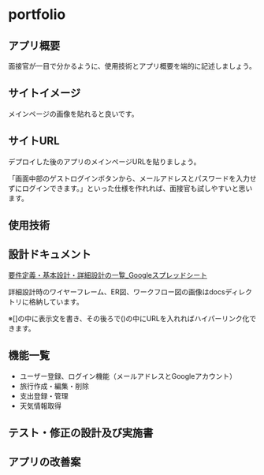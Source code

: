 # portfolio

## アプリ概要
面接官が一目で分かるように、使用技術とアプリ概要を端的に記述しましょう。

## サイトイメージ
メインページの画像を貼れると良いです。

## サイトURL

デプロイした後のアプリのメインページURLを貼りましょう。  

「画面中部のゲストログインボタンから、メールアドレスとパスワードを入力せずにログインできます。」といった仕様を作れれば、面接官も試しやすいと思います。

## 使用技術


## 設計ドキュメント
[要件定義・基本設計・詳細設計の一覧_Googleスプレッドシート](https://docs.google.com/spreadsheets/d/1fbeRh_2ujOQCMXdwZ9QOzGdv37wXA8YMw5U5GZdgjXQ/edit?usp=sharing)

詳細設計時のワイヤーフレーム、ER図、ワークフロー図の画像はdocsディレクトリに格納しています。

※[]の中に表示文を書き、その後ろで()の中にURLを入れればハイパーリンク化できます。

## 機能一覧
- ユーザー登録、ログイン機能（メールアドレスとGoogleアカウント）
- 旅行作成・編集・削除
- 支出登録・管理
- 天気情報取得

  
## テスト・修正の設計及び実施書


## アプリの改善案
